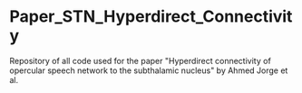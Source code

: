 # Paper_STN_Hyperdirect_Connectivity
Repository of all code used for the paper "Hyperdirect connectivity of opercular speech network to the subthalamic nucleus" by Ahmed Jorge et al.
